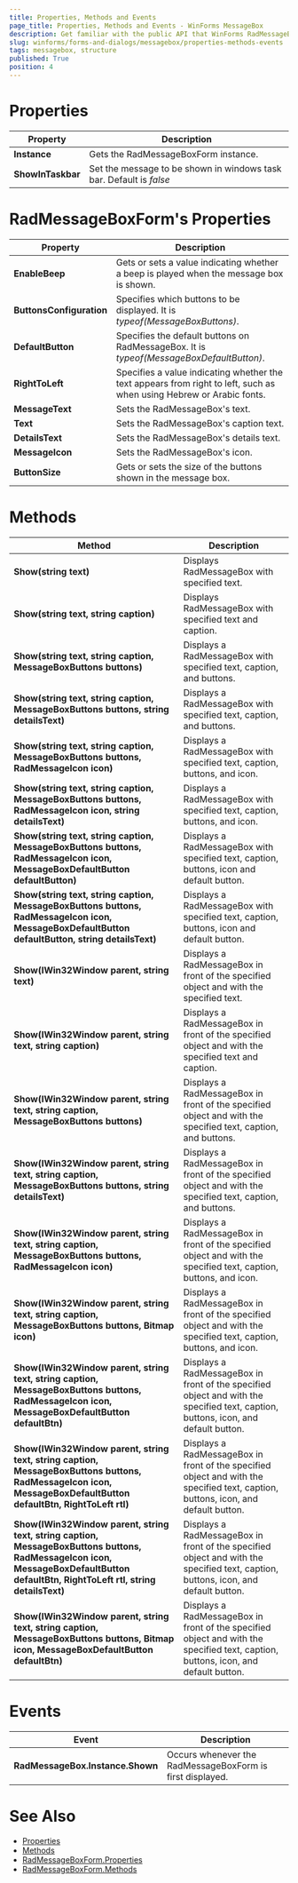 ```yaml
---
title: Properties, Methods and Events
page_title: Properties, Methods and Events - WinForms MessageBox
description: Get familiar with the public API that WinForms RadMessageBox offers.
slug: winforms/forms-and-dialogs/messagebox/properties-methods-events
tags: messagebox, structure
published: True
position: 4
---
```


# Properties

|Property|Description|
|----|----|
|__Instance__|Gets the RadMessageBoxForm instance.|
|__ShowInTaskbar__|Set the message to be shown in windows task bar. Default is *false*|

# RadMessageBoxForm's Properties

|Property|Description|
|----|----| 
|__EnableBeep__|Gets or sets a value indicating whether a beep is played when the message box is shown.|
|__ButtonsConfiguration__|Specifies which buttons to be displayed. It is *typeof(MessageBoxButtons)*.|
|__DefaultButton__|Specifies the default buttons on RadMessageBox. It is *typeof(MessageBoxDefaultButton)*.|
|__RightToLeft__|Specifies a value indicating whether the text appears from right to left, such as when using Hebrew or Arabic fonts.|
|__MessageText__|Sets the RadMessageBox's text.|
|__Text__|Sets the RadMessageBox's caption text.|
|__DetailsText__|Sets the RadMessageBox's details text.|
|__MessageIcon__|Sets the RadMessageBox's icon.|
|__ButtonSize__|Gets or sets the size of the buttons shown in the message box.|


# Methods

|Method|Description|
|----|----|
|__Show(string text)__|Displays RadMessageBox with specified text.|
|__Show(string text, string caption)__|Displays RadMessageBox with specified text and caption.|
|__Show(string text, string caption, MessageBoxButtons buttons)__|Displays a RadMessageBox with specified text, caption, and buttons.|
|__Show(string text, string caption, MessageBoxButtons buttons, string detailsText)__|Displays a RadMessageBox with specified text, caption, and buttons.|
|__Show(string text, string caption, MessageBoxButtons buttons, RadMessageIcon icon)__|Displays a RadMessageBox with specified text, caption, buttons, and icon.|
|__Show(string text, string caption, MessageBoxButtons buttons, RadMessageIcon icon, string detailsText)__|Displays a RadMessageBox with specified text, caption, buttons, and icon. |
|__Show(string text, string caption, MessageBoxButtons buttons, RadMessageIcon icon, MessageBoxDefaultButton defaultButton)__|Displays a RadMessageBox with specified text, caption, buttons, icon and default button.|
|__Show(string text, string caption, MessageBoxButtons buttons, RadMessageIcon icon, MessageBoxDefaultButton defaultButton, string detailsText)__|Displays a RadMessageBox with specified text, caption, buttons, icon and default button.|
|__Show(IWin32Window parent, string text)__|Displays a RadMessageBox in front of the specified object and with the specified text.|
|__Show(IWin32Window parent, string text, string caption)__|Displays a RadMessageBox in front of the specified object and with the specified text and caption.|
|__Show(IWin32Window parent, string text, string caption, MessageBoxButtons buttons)__|Displays a RadMessageBox in front of the specified object and with the specified text, caption, and buttons.|
|__Show(IWin32Window parent, string text, string caption, MessageBoxButtons buttons, string detailsText)__|Displays a RadMessageBox in front of the specified object and with the specified text, caption, and buttons.|
|__Show(IWin32Window parent, string text, string caption, MessageBoxButtons buttons, RadMessageIcon icon)__|Displays a RadMessageBox in front of the specified object and with the specified text, caption, buttons, and icon.|
|__Show(IWin32Window parent, string text, string caption, MessageBoxButtons buttons, Bitmap icon)__|Displays a RadMessageBox in front of the specified object and with the specified text, caption, buttons, and icon.|
|__Show(IWin32Window parent, string text, string caption, MessageBoxButtons buttons, RadMessageIcon icon, MessageBoxDefaultButton defaultBtn)__|Displays a RadMessageBox in front of the specified object and with the specified text, caption, buttons, icon, and default button.|
|__Show(IWin32Window parent, string text, string caption, MessageBoxButtons buttons, RadMessageIcon icon, MessageBoxDefaultButton defaultBtn, RightToLeft rtl)__|Displays a RadMessageBox in front of the specified object and with the specified text, caption, buttons, icon, and default button.|
|__Show(IWin32Window parent, string text, string caption, MessageBoxButtons buttons, RadMessageIcon icon, MessageBoxDefaultButton defaultBtn, RightToLeft rtl, string detailsText)__|Displays a RadMessageBox in front of the specified object and with the specified text, caption, buttons, icon, and default button.|
|__Show(IWin32Window parent, string text, string caption, MessageBoxButtons buttons, Bitmap icon, MessageBoxDefaultButton defaultBtn)__|Displays a RadMessageBox in front of the specified object and with the specified text, caption, buttons, icon, and default button.|

# Events

|Event|Description|
|----|----|
|__RadMessageBox.Instance.Shown__|Occurs whenever the RadMessageBoxForm is first displayed.|

# See Also

* [Properties](https://docs.telerik.com/devtools/winforms/api/telerik.wincontrols.radmessagebox.html#properties)
* [Methods](https://docs.telerik.com/devtools/winforms/api/telerik.wincontrols.radmessagebox.html#methods)
* [RadMessageBoxForm.Properties](https://docs.telerik.com/devtools/winforms/api/telerik.wincontrols.radmessageboxform.html#properties)
* [RadMessageBoxForm.Methods](https://docs.telerik.com/devtools/winforms/api/telerik.wincontrols.radmessageboxform.html#methods) 
 

